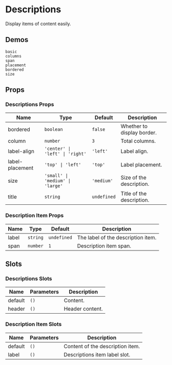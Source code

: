 # Descriptions

<!--single-column-->

Display items of content easily.

## Demos

```demo
basic
columns
span
placement
bordered
size
```

## Props

### Descriptions Props

| Name | Type | Default | Description |
| --- | --- | --- | --- |
| bordered | `boolean` | `false` | Whether to display border. |
| column | `number` | `3` | Total columns. |
| label-align | `'center' \| 'left' \| 'right'` | `'left'` | Label align. |
| label-placement | `'top' \| 'left'` | `'top'` | Label placement. |
| size | `'small' \| 'medium' \| 'large'` | `'medium'` | Size of the description. |
| title | `string` | `undefined` | Title of the description. |

### Description Item Props

| Name  | Type     | Default     | Description                        |
| ----- | -------- | ----------- | ---------------------------------- |
| label | `string` | `undefined` | The label of the description item. |
| span  | `number` | `1`         | Description item span.             |

## Slots

### Descriptions Slots

| Name    | Parameters | Description                                    |
| ------- | ---------- | ---------------------------------------------- |
| default | `()`       | Content.   |
| header  | `()`       | Header content. |

### Description Item Slots

| Name    | Parameters | Description                      |
| ------- | ---------- | -------------------------------- |
| default | `()`       | Content of the description item. |
| label   | `()`       | Descriptions item label slot.    |
